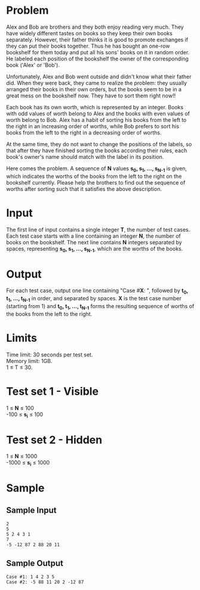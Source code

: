 Problem
===
Alex and Bob are brothers and they both enjoy reading very much. They have widely different tastes on books so they keep their own books separately. However, their father thinks it is good to promote exchanges if they can put their books together. Thus he has bought an one-row bookshelf for them today and put all his sons' books on it in random order. He labeled each position of the bookshelf the owner of the corresponding book ('Alex' or 'Bob').

Unfortunately, Alex and Bob went outside and didn't know what their father did. When they were back, they came to realize the problem: they usually arranged their books in their own orders, but the books seem to be in a great mess on the bookshelf now. They have to sort them right now!!

Each book has its own worth, which is represented by an integer. Books with odd values of worth belong to Alex and the books with even values of worth belong to Bob. Alex has a habit of sorting his books from the left to the right in an increasing order of worths, while Bob prefers to sort his books from the left to the right in a decreasing order of worths.

At the same time, they do not want to change the positions of the labels, so that after they have finished sorting the books according their rules, each book's owner's name should match with the label in its position.

Here comes the problem. A sequence of **N** values **s<sub>0</sub>, s<sub>1</sub>, ..., s<sub>N-1</sub>** is given, which indicates the worths of the books from the left to the right on the bookshelf currently. Please help the brothers to find out the sequence of worths after sorting such that it satisfies the above description.

Input
===
The first line of input contains a single integer **T**, the number of test cases. Each test case starts with a line containing an integer **N**, the number of books on the bookshelf. The next line contains **N** integers separated by spaces, representing **s<sub>0</sub>, s<sub>1</sub>, ..., s<sub>N-1</sub>**, which are the worths of the books.

Output
===
For each test case, output one line containing "Case #**X**: ", followed by **t<sub>0</sub>, t<sub>1</sub>, ..., t<sub>N-1</sub>** in order, and separated by spaces. **X** is the test case number (starting from 1) and **t<sub>0</sub>, t<sub>1</sub>, ..., t<sub>N-1</sub>** forms the resulting sequence of worths of the books from the left to the right.

Limits
===
Time limit: 30 seconds per test set.<br />
Memory limit: 1GB.<br />
1 ≤ T ≤ 30.

Test set 1 - Visible
===
1 ≤ **N** ≤ 100<br />
-100 ≤ **s<sub>i</sub>** ≤ 100

Test set 2 - Hidden
===
1 ≤ **N** ≤ 1000<br />
-1000 ≤ **s<sub>i</sub>** ≤ 1000

Sample
===
Sample Input
---
```
2
5
5 2 4 3 1
7
-5 -12 87 2 88 20 11
```
Sample Output
---
```
Case #1: 1 4 2 3 5
Case #2: -5 88 11 20 2 -12 87
```